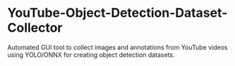 # YouTube-Object-Detection-Dataset-Collector
Automated GUI tool to collect images and annotations from YouTube videos using YOLO/ONNX for creating object detection datasets.
